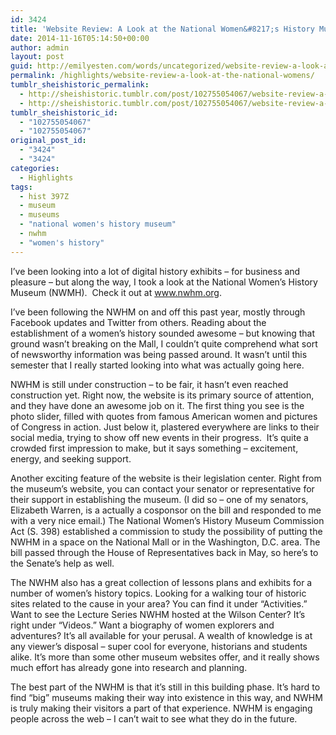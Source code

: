 ```yaml
---
id: 3424
title: 'Website Review: A Look at the National Women&#8217;s History Museum'
date: 2014-11-16T05:14:50+00:00
author: admin
layout: post
guid: http://emilyesten.com/words/uncategorized/website-review-a-look-at-the-national-womens/
permalink: /highlights/website-review-a-look-at-the-national-womens/
tumblr_sheishistoric_permalink:
  - http://sheishistoric.tumblr.com/post/102755054067/website-review-a-look-at-the-national-womens
  - http://sheishistoric.tumblr.com/post/102755054067/website-review-a-look-at-the-national-womens
tumblr_sheishistoric_id:
  - "102755054067"
  - "102755054067"
original_post_id:
  - "3424"
  - "3424"
categories:
  - Highlights
tags:
  - hist 397Z
  - museum
  - museums
  - "national women's history museum"
  - nwhm
  - "women's history"
---
```

I’ve been looking into a lot of digital history exhibits – for business and pleasure – but along the way, I took a look at the National Women’s History Museum (NWMH).  Check it out at <a href="http://www.nwhm.org" target="_blank">www.nwhm.org</a>.

<!-- more -->

<!-- more -->

I’ve been following the NWHM on and off this past year, mostly through Facebook updates and Twitter from others. Reading about the establishment of a women’s history sounded awesome – but knowing that ground wasn’t breaking on the Mall, I couldn’t quite comprehend what sort of newsworthy information was being passed around. It wasn’t until this semester that I really started looking into what was actually going here.

NWHM is still under construction – to be fair, it hasn’t even reached construction yet. Right now, the website is its primary source of attention, and they have done an awesome job on it. The first thing you see is the photo slider, filled with quotes from famous American women and pictures of Congress in action. Just below it, plastered everywhere are links to their social media, trying to show off new events in their progress.  It’s quite a crowded first impression to make, but it says something – excitement, energy, and seeking support.

Another exciting feature of the website is their legislation center. Right from the museum’s website, you can contact your senator or representative for their support in establishing the museum. (I did so – one of my senators, Elizabeth Warren, is a actually a cosponsor on the bill and responded to me with a very nice email.) The National Women’s History Museum Commission Act (S. 398) established a commission to study the possibility of putting the NWHM in a space on the National Mall or in the Washington, D.C. area. The bill passed through the House of Representatives back in May, so here’s to the Senate’s help as well.

The NWHM also has a great collection of lessons plans and exhibits for a number of women’s history topics. Looking for a walking tour of historic sites related to the cause in your area? You can find it under “Activities.” Want to see the Lecture Series NWHM hosted at the Wilson Center? It’s right under “Videos.” Want a biography of women explorers and adventures? It’s all available for your perusal. A wealth of knowledge is at any viewer’s disposal – super cool for everyone, historians and students alike. It’s more than some other museum websites offer, and it really shows much effort has already gone into research and planning.

The best part of the NWHM is that it’s still in this building phase. It’s hard to find “big” museums making their way into existence in this way, and NWHM is truly making their visitors a part of that experience. NWHM is engaging people across the web – I can’t wait to see what they do in the future. 